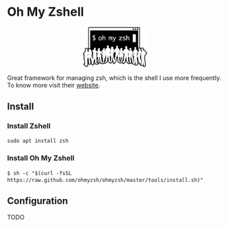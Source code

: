 # Oh My Zshell

<p align="center">
  <img src="./logo.png" width="150"/>
</p>

Great framework for managing zsh, which is the shell I use more frequently. \
To know more visit their [website](https://ohmyz.sh/).

## Install

### Install Zshell

    sudo apt install zsh

### Install Oh My Zshell

    $ sh -c "$(curl -fsSL https://raw.github.com/ohmyzsh/ohmyzsh/master/tools/install.sh)"

## Configuration

TODO
